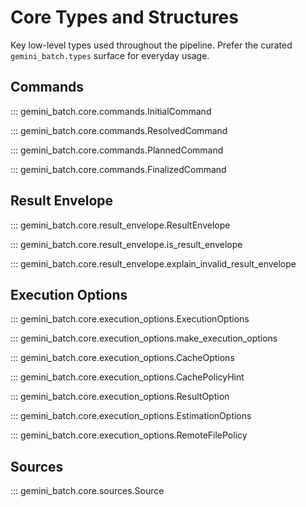 # Core Types and Structures

Key low-level types used throughout the pipeline. Prefer the curated `gemini_batch.types` surface for everyday usage.

## Commands

::: gemini_batch.core.commands.InitialCommand

::: gemini_batch.core.commands.ResolvedCommand

::: gemini_batch.core.commands.PlannedCommand

::: gemini_batch.core.commands.FinalizedCommand

## Result Envelope

::: gemini_batch.core.result_envelope.ResultEnvelope

::: gemini_batch.core.result_envelope.is_result_envelope

::: gemini_batch.core.result_envelope.explain_invalid_result_envelope

## Execution Options

::: gemini_batch.core.execution_options.ExecutionOptions

::: gemini_batch.core.execution_options.make_execution_options

::: gemini_batch.core.execution_options.CacheOptions

::: gemini_batch.core.execution_options.CachePolicyHint

::: gemini_batch.core.execution_options.ResultOption

::: gemini_batch.core.execution_options.EstimationOptions

::: gemini_batch.core.execution_options.RemoteFilePolicy

## Sources

::: gemini_batch.core.sources.Source
